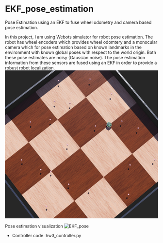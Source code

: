 # EKF_pose_estimation
Pose Estimation using an EKF to fuse wheel odometry and camera based pose estimation.

In this project, I am using Webots simulator for robot pose estimation. The robot has wheel encoders which provides wheel odomtery and a monocular camera which for pose estimation based on known landmarks in the environment with known global poses with respect to the world origin. Both these pose estimates are noisy (Gaussian noise). The pose estimation information from these sensors are fused using an  EKF in order to provide a robust robot localization.
![VE overview](teaser.png "VE overview")

Pose estimation visualization
![EKF_pose](https://user-images.githubusercontent.com/76431286/202936780-6c1d1520-fac1-4dcd-90e3-0e924cccfa0c.png)


* Controller code: hw3_controller.py
